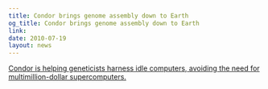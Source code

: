 ```yaml
---
title: Condor brings genome assembly down to Earth
og_title: Condor brings genome assembly down to Earth
link: 
date: 2010-07-19
layout: news
---
```


<a href="http://www.news.wisc.edu/18240" data-proofer-ignore>Condor is helping geneticists harness idle computers, avoiding the need for multimillion-dollar supercomputers.</a>
